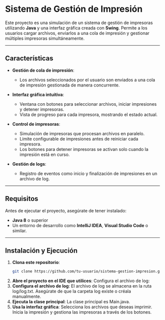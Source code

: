 # Sistema de Gestión de Impresión

Este proyecto es una simulación de un sistema de gestión de impresoras utilizando **Java** y una interfaz gráfica creada con **Swing**. Permite a los usuarios cargar archivos, enviarlos a una cola de impresión y gestionar múltiples impresoras simultáneamente.

---

## Características

- **Gestión de cola de impresión**:
  - Los archivos seleccionados por el usuario son enviados a una cola de impresión gestionada de manera concurrente.
  
- **Interfaz gráfica intuitiva**:
  - Ventana con botones para seleccionar archivos, iniciar impresiones y detener impresoras.
  - Vista de progreso para cada impresora, mostrando el estado actual.

- **Control de impresoras**:
  - Simulación de impresoras que procesan archivos en paralelo.
  - Límite configurable de impresiones antes de reiniciar cada impresora.
  - Los botones para detener impresoras se activan solo cuando la impresión está en curso.

- **Gestión de logs**:
  - Registro de eventos como inicio y finalización de impresiones en un archivo de log.

---

## Requisitos

Antes de ejecutar el proyecto, asegúrate de tener instalado:

- **Java 8** o superior
- Un entorno de desarrollo como **IntelliJ IDEA**, **Visual Studio Code** o similar.

---

## Instalación y Ejecución

1. **Clona este repositorio**:
   ```bash
   git clone https://github.com/tu-usuario/sistema-gestion-impresion.git
   
2. **Abre el proyecto en el IDE que utilices**:
Configura el archivo de log:
3. **Configura el archivo de log**:
El archivo de log se almacena en la ruta log/log.txt. Asegúrate de que la carpeta log existe o créala manualmente.
4. **Ejecuta la clase principal**:
La clase principal es Main.java.
5. **Usa la interfaz gráfica**:
Selecciona los archivos que deseas imprimir.
Inicia la impresión y gestiona las impresoras a través de los botones.
